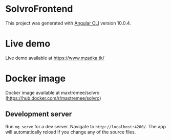 # SolvroFrontend

This project was generated with [Angular CLI](https://github.com/angular/angular-cli) version 10.0.4.

# Live demo

Live demo available at https://www.mzadka.tk/

# Docker image

Docker image available at maxtremee/solvro (https://hub.docker.com/r/maxtremee/solvro)

## Development server

Run `ng serve` for a dev server. Navigate to `http://localhost:4200/`. The app will automatically reload if you change any of the source files.
